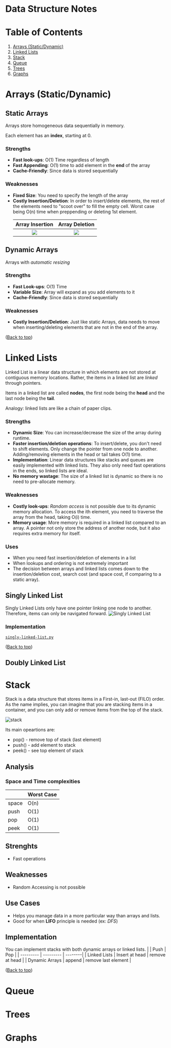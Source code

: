 # Data Structure Notes
# Table of Contents

[//]: #[](#name-of-header)

1. [Arrays (Static/Dynamic)](#arrays-staticdynamic)
2. [Linked Lists](#linked-lists)
3. [Stack](#stack)
4. [Queue](#queue)
5. [Trees](#trees)
6. [Graphs](#graphs)

# Arrays (Static/Dynamic)
## Static Arrays
Arrays store homogeneous data sequentially in memory.

Each element has an **index**, starting at 0.

### Strengths
* **Fast look-ups**: O(1) Time regardless of length
* **Fast Appending**: O(1) time to add element in the **end** of the array
* **Cache-Friendly**: Since data is stored sequentially

### Weaknesses
<ul>
    <li> <strong>Fixed Size</strong>: You need to specify the length of the array </li>
    <li>
    <strong>Costly Insertion/Deletion</strong>: In order to insert/delete elements, the rest of the elements need to "scoot over" to fill the empty cell. Worst case being O(n) time when preppending or deleting 1st element.

Array Insertion             |  Array Deletion
:-------------------------:|:-------------------------:
![](/Data%20Structures/imgs/arrays-insertion.png)  |  ![](/Data%20Structures/imgs/arrays-deletion.png)
</li>
</ul>

## Dynamic Arrays
Arrays with *automatic resizing* 

### Strengths
* **Fast Look-ups**: O(1) Time
* **Variable Size**: Array will expand as you add elements to it
* **Cache-Friendly**: Since data is stored sequentially

### Weaknesses
* **Costly Insertion/Deletion**: Just like static Arrays, data needs to move when inserting/deleting elements that are not in the end of the array.

([Back to top](#table-of-contents))

# Linked Lists
Linked List is a linear data structure in which elements are not stored at contiguous memory locations. Rather, the items in a linked list are *linked* through pointers.

Items in a linked list are called **nodes**, the first node being the **head** and the last node being the **tail**.

Analogy: linked lists are like a chain of paper clips. 

### Strengths
* **Dynamic Size**: You can increase/decrease the size of the array during runtime.
* **Faster insertion/deletion operations**: To insert/delete, you don't need to shift elements. Only change the pointer from one node to another. 
Adding/removing elements in the head or tail takes O(1) time.
* **Implementation**: Linear data structures like stacks and queues are easily implemented with linked lists. They also only need fast operations in the ends, so linked lists are ideal.
* **No memory wastage**: The size of a linked list is dynamic so there is no need to pre-allocate memory.

### Weaknesses
* **Costly look-ups**: *Random access* is not possible due to its dynamic memory allocation. To access the ith element, you need to traverse the array from the head, taking O(i) time.
* **Memory usage**: More memory is required in a linked list compared to an array. A pointer not only store the address of another node, but it also requires extra memory for itself.

### Uses
* When you need fast insertion/deletion of elements in a list
* When lookups and ordering is not extremely important
* The decision between arrays and linked lists comes down to the insertion/deletion cost, search cost (and space cost, if comparing to a static array).


## Singly Linked List
Singly Linked Lists only have one pointer linking one node to another. Therefore, items can only be navigated forward.
![Singly Linked List](imgs/singly-linked-list.png)

### Implementation

[``` singly-linked-list.py ```](https://github.com/NickAhn/DSA-notes/blob/main/Data%20Structures/singly-linked-list.py)

([Back to top](#table-of-contents))

## Doubly Linked List

# Stack
Stack is a data structure that stores items in a First-in, last-out (FILO) order. As the name implies, you can imagine that you are stacking items in a container, and you can only add or remove items from the top of the stack.

![stack](imgs/stack.png)

Its main opeartions are:
* pop() - remove top of stack (last element)
* push() - add element to stack
* peek() - see top element of stack

## Analysis
### Space and Time complexities 
|             |  Worst Case |
| ----------- | ----------- |
| space       |   O(n)     |
| push        |   O(1)      |
| pop         |   O(1)      |
| peek        |   O(1)      |
## Strenghts
* Fast operations

## Weaknesses
* Random Accessing is not possible

## Use Cases
* Helps you manage data in a more particular way than arrays and lists.
* Good for when **LIFO** principle is needed (ex: *DFS*)

## Implementation
You can implement stacks with both dynamic arrays or linked lists.
|           |   Push |  Pop      |
| --------- | --------- | --------|
| Linked Lists   | Insert at head | remove at head      |
| Dynamic Arrays | append         | remove last element |

([Back to top](#table-of-contents))

# Queue

# Trees

# Graphs

